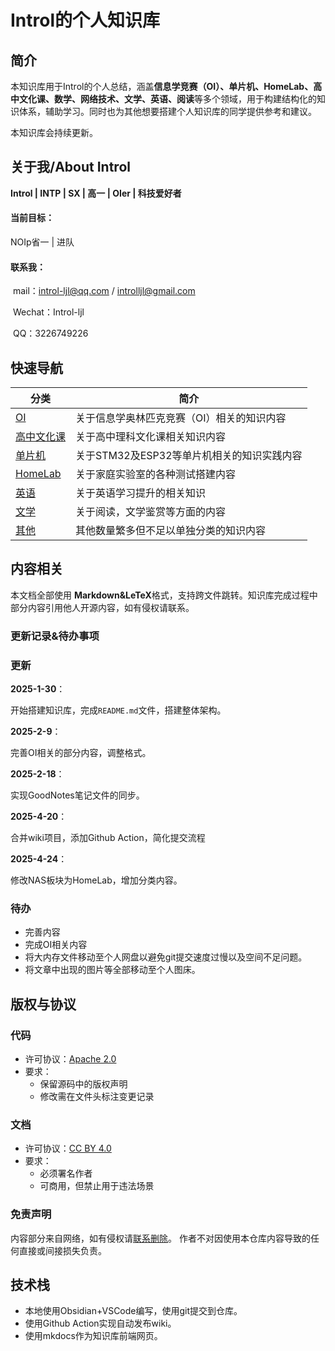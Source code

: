 # Introl的个人知识库

## 简介

本知识库用于Introl的个人总结，涵盖**信息学竞赛（OI）、单片机、HomeLab、高中文化课、数学、网络技术、文学、英语、阅读**等多个领域，用于构建结构化的知识体系，辅助学习。同时也为其他想要搭建个人知识库的同学提供参考和建议。

本知识库会持续更新。

## 关于我/About Introl

**Introl | INTP | SX | 高一 | OIer | 科技爱好者**

#### **当前目标**：

NOIp省一 | 进队

#### **联系我**： 

​	mail：introl-ljl@qq.com / introlljl@gmail.com

​	Wechat：Introl-ljl

​	QQ：3226749226

## 快速导航

| 分类                           | 简介                         |
| ---------------------------- | -------------------------- |
| [OI](OI/OI_README.md)        | 关于信息学奥林匹克竞赛（OI）相关的知识内容     |
| [高中文化课](高中文化课/whk_README.md) | 关于高中理科文化课相关知识内容            |
| [单片机](单片机/README.md)         | 关于STM32及ESP32等单片机相关的知识实践内容 |
| [HomeLab](HomeLab/README.md) | 关于家庭实验室的各种测试搭建内容           |
| [英语](英语/README.md)           | 关于英语学习提升的相关知识              |
| [文学](文学/README.md)           | 关于阅读，文学鉴赏等方面的内容            |
| [其他](其他/README.md)           | 其他数量繁多但不足以单独分类的知识内容        |

## 内容相关

本文档全部使用 **Markdown&LeTeX**格式，支持跨文件跳转。知识库完成过程中部分内容引用他人开源内容，如有侵权请联系。

### 更新记录&待办事项

### 更新

**2025-1-30**：

开始搭建知识库，完成``README.md``文件，搭建整体架构。

**2025-2-9**：

完善OI相关的部分内容，调整格式。

**2025-2-18**：

实现GoodNotes笔记文件的同步。

**2025-4-20**：

合并wiki项目，添加Github Action，简化提交流程

**2025-4-24**：

修改NAS板块为HomeLab，增加分类内容。
### 待办
 
- 完善内容
- 完成OI相关内容
- 将大内存文件移动至个人网盘以避免git提交速度过慢以及空间不足问题。
- 将文章中出现的图片等全部移动至个人图床。

## 版权与协议

### 代码
- 许可协议：[Apache 2.0](LICENSE-CODE)  
- 要求：  
  - 保留源码中的版权声明  
  - 修改需在文件头标注变更记录  

### 文档
- 许可协议：[CC BY 4.0](LICENSE-DOC)  
- 要求：  
  - 必须署名作者  
  - 可商用，但禁止用于违法场景  

### 免责声明
内容部分来自网络，如有侵权请[联系删除](introl-ljl@qq.com)。
作者不对因使用本仓库内容导致的任何直接或间接损失负责。
## 技术栈
- 本地使用Obsidian+VSCode编写，使用git提交到仓库。
- 使用Github Action实现自动发布wiki。
- 使用mkdocs作为知识库前端网页。